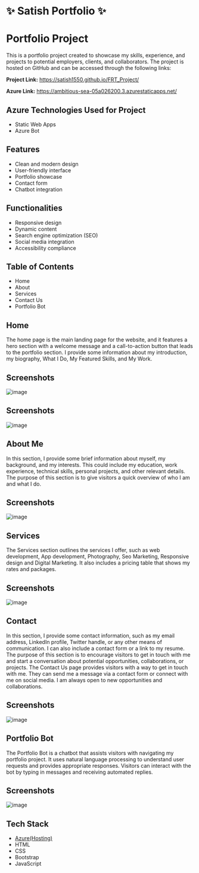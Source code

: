 # ✨ Satish Portfolio ✨

# Portfolio Project
This is a portfolio project created to showcase my skills, experience, and projects to potential employers, clients, and collaborators. 
The project is hosted on GitHub and can be accessed through the following links:

**Project Link:** https://satish1550.github.io/FRT_Project/

**Azure Link:** https://ambitious-sea-05a026200.3.azurestaticapps.net/


## Azure Technologies Used for Project

- Static Web Apps
- Azure Bot


## Features

- Clean and modern design
- User-friendly interface
- Portfolio showcase
- Contact form
- Chatbot integration


## Functionalities

- Responsive design
- Dynamic content
- Search engine optimization (SEO)
- Social media integration
- Accessibility compliance


## Table of Contents

- Home
- About
- Services
- Contact Us
- Portfolio Bot


## Home

The home page is the main landing page for the website, 
and it features a hero section with a welcome message and a call-to-action button that leads to the portfolio section.
I provide some information about my introduction, my biography, What I Do, My Featured Skills, and My Work.

## Screenshots
![image](https://user-images.githubusercontent.com/103049738/232609772-4b60a9c8-bd57-4d01-acbd-3c7465ca87c5.png)

## Screenshots
![image](https://user-images.githubusercontent.com/103049738/232615492-d0bfe660-a9a1-4b73-9798-c1acfdf47cf2.png)


## About Me
In this section, I provide some brief information about myself, my background, and my interests. 
This could include my education, work experience, technical skills, personal projects, and other relevant details. 
The purpose of this section is to give visitors a quick overview of who I am and what I do.

## Screenshots
![image](https://user-images.githubusercontent.com/103049738/232609921-7012e899-26da-430f-a903-c9de8a72367f.png)


## Services

The Services section outlines the services I offer, such as web development, App development, Photography, Seo Marketing, Responsive design and Digital Marketing.
It also includes a pricing table that shows my rates and packages.

## Screenshots
![image](https://user-images.githubusercontent.com/103049738/232610484-68a997a1-70cd-4e9c-a463-76b6bc01a2c1.png)


## Contact

In this section, I provide some contact information, such as my email address, LinkedIn profile, Twitter handle, or any other means of communication. 
I can also include a contact form or a link to my resume. The purpose of this section is to encourage visitors to get in touch with me and start a conversation about potential opportunities, collaborations, or projects.
The Contact Us page provides visitors with a way to get in touch with me. They can send me a message via a contact form or connect with me on social media. I am always open to new opportunities and collaborations.

## Screenshots
![image](https://user-images.githubusercontent.com/103049738/232610982-96ef961b-70ce-40de-a944-189f6649f0cf.png)


## Portfolio Bot

The Portfolio Bot is a chatbot that assists visitors with navigating my portfolio project. It uses natural language processing to understand user requests and provides appropriate responses. 
Visitors can interact with the bot by typing in messages and receiving automated replies.

## Screenshots
![image](https://user-images.githubusercontent.com/103049738/232611180-7e757147-3779-4dec-955b-57319999b83a.png)


## Tech Stack

- [Azure(Hosting)](https://azure.microsoft.com/en-in/features/azure-portal/)
- HTML
- CSS
- Bootstrap
- JavaScript
